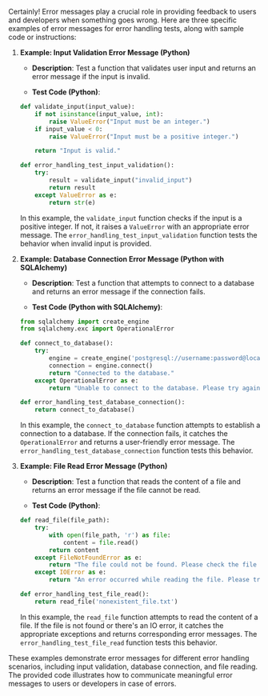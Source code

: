 Certainly! Error messages play a crucial role in providing feedback to users and developers when something goes wrong. Here are three specific examples of error messages for error handling tests, along with sample code or instructions:

1. **Example: Input Validation Error Message (Python)**

   - **Description**: Test a function that validates user input and returns an error message if the input is invalid.

   - **Test Code (Python)**:

   ```python
   def validate_input(input_value):
       if not isinstance(input_value, int):
           raise ValueError("Input must be an integer.")
       if input_value < 0:
           raise ValueError("Input must be a positive integer.")

       return "Input is valid."

   def error_handling_test_input_validation():
       try:
           result = validate_input("invalid_input")
           return result
       except ValueError as e:
           return str(e)
   ```

   In this example, the `validate_input` function checks if the input is a positive integer. If not, it raises a `ValueError` with an appropriate error message. The `error_handling_test_input_validation` function tests the behavior when invalid input is provided.

2. **Example: Database Connection Error Message (Python with SQLAlchemy)**

   - **Description**: Test a function that attempts to connect to a database and returns an error message if the connection fails.

   - **Test Code (Python with SQLAlchemy)**:

   ```python
   from sqlalchemy import create_engine
   from sqlalchemy.exc import OperationalError

   def connect_to_database():
       try:
           engine = create_engine('postgresql://username:password@localhost:5432/database')
           connection = engine.connect()
           return "Connected to the database."
       except OperationalError as e:
           return "Unable to connect to the database. Please try again later."

   def error_handling_test_database_connection():
       return connect_to_database()
   ```

   In this example, the `connect_to_database` function attempts to establish a connection to a database. If the connection fails, it catches the `OperationalError` and returns a user-friendly error message. The `error_handling_test_database_connection` function tests this behavior.

3. **Example: File Read Error Message (Python)**

   - **Description**: Test a function that reads the content of a file and returns an error message if the file cannot be read.

   - **Test Code (Python)**:

   ```python
   def read_file(file_path):
       try:
           with open(file_path, 'r') as file:
               content = file.read()
           return content
       except FileNotFoundError as e:
           return "The file could not be found. Please check the file path and try again."
       except IOError as e:
           return "An error occurred while reading the file. Please try again later."

   def error_handling_test_file_read():
       return read_file('nonexistent_file.txt')
   ```

   In this example, the `read_file` function attempts to read the content of a file. If the file is not found or there's an IO error, it catches the appropriate exceptions and returns corresponding error messages. The `error_handling_test_file_read` function tests this behavior.

These examples demonstrate error messages for different error handling scenarios, including input validation, database connection, and file reading. The provided code illustrates how to communicate meaningful error messages to users or developers in case of errors.
